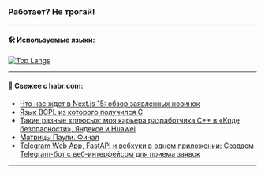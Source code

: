 ### Работает? Не трогай!

---
<!--
#### 🛠️ Technical stack:

![Java](https://img.shields.io/badge/Java-informational?logo=Oracle&style=flat&logoColor=white&color=FF4500)
![Kotlin](https://img.shields.io/badge/Kotlin-informational?logo=Kotlin&style=flat&logoColor=white&color=774D97)
![TS](https://img.shields.io/badge/TypeScript-informational?logo=typeScript&style=flat&logoColor=black&color=017acc)
![Python](https://img.shields.io/badge/Python-informational?logo=Python&style=flat&logoColor=black&color=ffdd54) <br>
![Spring](https://img.shields.io/badge/Spring-informational?logo=Spring&style=flat&logoColor=white&color=6DB33F) 
![SpringBoot](https://img.shields.io/badge/SpringBoot-informational?logo=SpringBoot&style=flat&logoColor=white&color=6DB33F)
![Nest](https://img.shields.io/badge/NestJS-informational?logo=NestJS&style=flat&logoColor=white&color=E0234E) 
![NodeJS](https://img.shields.io/badge/NodeJS-informational?logo=node.js&style=flat&logoColor=white&color=70A760)<br>
![PostgreSQL](https://img.shields.io/badge/PostgreSQL-informational?logo=PostgreSQL&style=flat&logoColor=white&color=DAA520)
![MongoDB](https://img.shields.io/badge/MongoDB-informational?logo=MongoDB&style=flat&logoColor=white&color=870000)
![Apache](https://img.shields.io/badge/Apache-informational?logo=apache&style=flat&logoColor=white&color=f74e28)

___ 
-->

#### 🛠️ Используемые языки:

[![Top Langs](https://github-readme-stats-u2qms2cxw-advtsettinggmailcoms-projects.vercel.app/api/top-langs/?username=zloylis&langs_count=10&hide_title=true&title_color=e6edf3&size_weight=0.5&count_weight=0.5&layout=compact&hide_progress=true&hide_border=true&theme=dracula)](https://github.com/zloylis)

<!---


####  :octocat:&nbsp;&nbsp; Статистика:

![GitHub stats](https://github-readme-stats-u2qms2cxw-advtsettinggmailcoms-projects.vercel.app/api?username=zloylis&show_icons=true&hide_border=true&theme=dracula&title_color=e6edf3&include_all_commits=true&count_private=true&hide_rank=false&hide_title=true&rank_icon=github)
-->
---

#### 💬 Свежее с habr.com:

<!-- BLOG-POST-LIST:START -->
- [Что нас ждет в Next.js 15: обзор заявленных новинок](https://habr.com/ru/companies/spectr/articles/848922/?utm_source=habrahabr&utm_medium=rss&utm_campaign=848922)
- [Язык BCPL из которого получился C](https://habr.com/ru/articles/848870/?utm_source=habrahabr&utm_medium=rss&utm_campaign=848870)
- [Такие разные «плюсы»: моя карьера разработчика C++ в «Коде безопасности», Яндексе и Huawei](https://habr.com/ru/companies/yandex_praktikum/articles/846186/?utm_source=habrahabr&utm_medium=rss&utm_campaign=846186)
- [Матрицы Паули. Финал](https://habr.com/ru/articles/848470/?utm_source=habrahabr&utm_medium=rss&utm_campaign=848470)
- [Telegram Web App, FastAPI и вебхуки в одном приложении: Создаем Telegram-бот с веб-интерфейсом для приема заявок](https://habr.com/ru/companies/amvera/articles/848644/?utm_source=habrahabr&utm_medium=rss&utm_campaign=848644)
<!-- BLOG-POST-LIST:END -->

---
